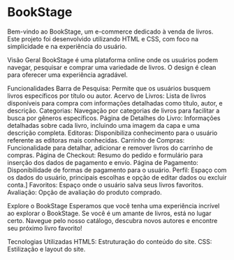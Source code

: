 # BookStage
Bem-vindo ao BookStage, um e-commerce dedicado à venda de livros. Este projeto foi desenvolvido utilizando HTML e CSS, com foco na simplicidade e na experiência do usuário.

Visão Geral
BookStage é uma plataforma online onde os usuários podem navegar, pesquisar e comprar uma variedade de livros. O design é clean para oferecer uma experiência agradável.

Funcionalidades
Barra de Pesquisa: Permite que os usuários busquem livros específicos por título ou autor.
Acervo de Livros: Lista de livros disponíveis para compra com informações detalhadas como título, autor,  e descrição.
Categorias: Navegação por categorias de livros para facilitar a busca por gêneros específicos.
Página de Detalhes do Livro: Informações detalhadas sobre cada livro, incluindo uma imagem da capa e uma descrição completa.
Editoras: Disponibiliza conhecimento para o usuário referente as editoras mais conhecidas.
Carrinho de Compras: Funcionalidade para detalhar, adicionar e remover livros do carrinho de compras.
Página de Checkout: Resumo do pedido e formulário para inserção dos dados de pagamento e envio.
Página de Pagamento: Disponibilidade de formas de pagamento para o usuário. 
Perfil: Espaço com os dados do usuário, principais escolhas e opção de editar dados ou excluir conta.]
Favoritos: Espaço onde o usuário salva seus livros favoritos.
Avaliação: Opção de avaliação do produto comprado.

Explore o BookStage
Esperamos que você tenha uma experiência incrível ao explorar o BookStage. Se você é um amante de livros, está no lugar certo. Navegue pelo nosso catálogo, descubra novos autores e encontre seu próximo livro favorito!

Tecnologias Utilizadas
HTML5: Estruturação do conteúdo do site.
CSS: Estilização e layout do site.
